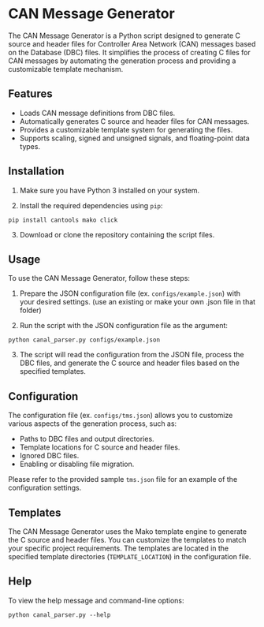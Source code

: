 # CAN Message Generator

The CAN Message Generator is a Python script designed to generate C source and header files for Controller Area Network (CAN) messages based on the Database (DBC) files. It simplifies the process of creating C files for CAN messages by automating the generation process and providing a customizable template mechanism.

## Features

- Loads CAN message definitions from DBC files.
- Automatically generates C source and header files for CAN messages.
- Provides a customizable template system for generating the files.
- Supports scaling, signed and unsigned signals, and floating-point data types.

## Installation

1. Make sure you have Python 3 installed on your system.

2. Install the required dependencies using `pip`:

`pip install cantools mako click`


3. Download or clone the repository containing the script files.

## Usage

To use the CAN Message Generator, follow these steps:

1. Prepare the JSON configuration file (ex. `configs/example.json`) with your desired settings. (use an existing or make your own .json file in that folder)

2. Run the script with the JSON configuration file as the argument:

`python canal_parser.py configs/example.json`


3. The script will read the configuration from the JSON file, process the DBC files, and generate the C source and header files based on the specified templates.

## Configuration

The configuration file (ex. `configs/tms.json`) allows you to customize various aspects of the generation process, such as:

- Paths to DBC files and output directories.
- Template locations for C source and header files.
- Ignored DBC files.
- Enabling or disabling file migration.

Please refer to the provided sample `tms.json` file for an example of the configuration settings.

## Templates

The CAN Message Generator uses the Mako template engine to generate the C source and header files. You can customize the templates to match your specific project requirements. The templates are located in the specified template directories (`TEMPLATE_LOCATION`) in the configuration file.

## Help

To view the help message and command-line options:

`python canal_parser.py --help`
